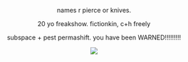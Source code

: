 <div align="center">

names r pierce or knives.

20 yo freakshow. fictionkin, c+h freely

subspace + pest permashift. you have been WARNED!!!!!!!!!

</div>

<div align="center">

  ![](https://komarev.com/ghpvc/?username=rozzychill&color=fd2f00&style=plastic&label=eggs)
  
</div>
